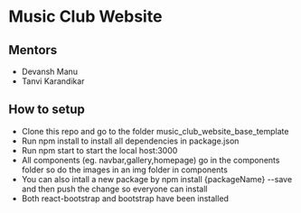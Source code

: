 # Music Club Website

## Mentors
- Devansh Manu
- Tanvi Karandikar

## How to setup

<ul>
  <li>Clone this repo and go to the folder music_club_website_base_template</li>
  <li>Run npm install to install all dependencies in package.json</li>
  <li>Run npm start to start the local host:3000</li>
<li>All components (eg. navbar,gallery,homepage) go in the components folder so do the images in an img folder in components</li>
<li>You can also intall a new package by npm install {packageName} --save and then push the change so everyone can install</li>
  <li>Both react-bootstrap and bootstrap have been installed</li> 
 </ul>
